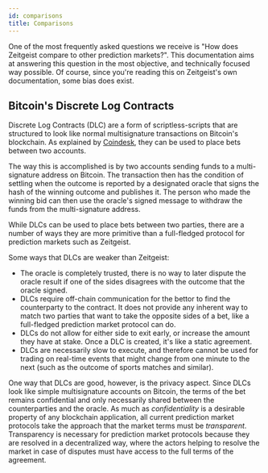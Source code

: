 ```yaml
---
id: comparisons
title: Comparisons
---
```


One of the most frequently asked questions we receive is "How does Zeitgeist compare to other prediction markets?". This documentation aims at answering this question in the most objective, and technically focused way possible. Of course, since you're reading this on Zeitgeist's own documentation, some bias does exist.

## Bitcoin's Discrete Log Contracts

Discrete Log Contracts (DLC) are a form of scriptless-scripts that are structured to look like normal multisignature transactions on Bitcoin's blockchain. As explained by [Coindesk](https://www.coindesk.com/dlc-private-smart-contracts-bitcoin), they can be used to place bets between two accounts.

The way this is accomplished is by two accounts sending funds to a multi-signature address on Bitcoin. The transaction then has the condition of settling when the outcome is reported by a designated oracle that signs the hash of the winning outcome and publishes it. The person who made the winning bid can then use the oracle's signed message to withdraw the funds from the multi-signature address.

While DLCs can be used to place bets between two parties, there are a number of ways they are more primitive than a full-fledged protocol for prediction markets such as Zeitgeist.

Some ways that DLCs are weaker than Zeitgeist:

- The oracle is completely trusted, there is no way to later dispute the oracle result if one of the sides disagrees with the outcome that the oracle signed.
- DLCs require off-chain communication for the bettor to find the counterparty to the contract. It does not provide any inherent way to match two parties that want to take the opposite sides of a bet, like a full-fledged prediction market protocol can do.
- DLCs do not allow for either side to exit early, or increase the amount they have at stake. Once a DLC is created, it's like a static agreement.
- DLCs are necessarily slow to execute, and therefore cannot be used for trading on real-time events that might change from one minute to the next (such as the outcome of sports matches and similar).

One way that DLCs are good, however, is the privacy aspect. Since DLCs look like simple multisignature accounts on Bitcoin, the terms of the bet remains confidential and only necessarily shared between the counterparties and the oracle. As much as _confidentiality_ is a desirable property of any blockchain application, all current prediction market protocols take the approach that the market terms must be _transparent_. Transparency is necessary for prediction market protocols because they are resolved in a decentralized way, where the actors helping to resolve the market in case of disputes must have access to the full terms of the agreement.

